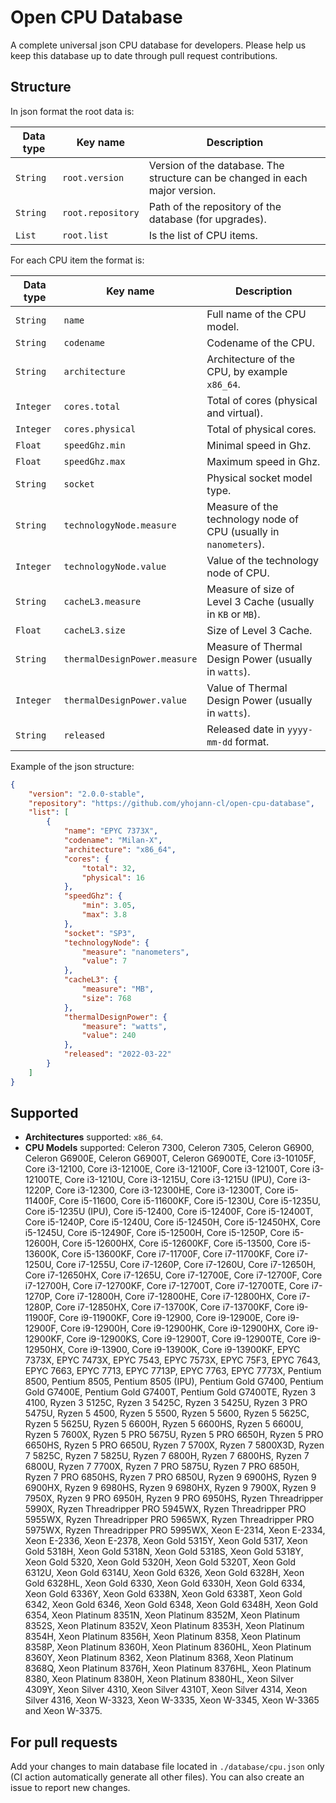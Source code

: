 # Open CPU Database

A complete universal json CPU database for developers.
Please help us keep this database up to date through pull request contributions.


## Structure

In json format the root data is:

| Data type | Key name          | Description                                                                  |
|-----------|-------------------|------------------------------------------------------------------------------|
| `String`  | `root.version`    | Version of the database. The structure can be changed in each major version. |
| `String`  | `root.repository` | Path of the repository of the database (for upgrades).                       |
| `List`    | `root.list`       | Is the list of CPU items.                                                    |

For each CPU item the format is:

| Data type | Key name                     | Description                                                          |
|-----------|------------------------------|----------------------------------------------------------------------|
| `String`  | `name`                       | Full name of the CPU model.                                          |
| `String`  | `codename`                   | Codename of the CPU.                                                 |
| `String`  | `architecture`               | Architecture of the CPU, by example `x86_64`.                        |
| `Integer` | `cores.total`                | Total of cores (physical and virtual).                               |
| `Integer` | `cores.physical`             | Total of physical cores.                                             |
| `Float`   | `speedGhz.min`               | Minimal speed in Ghz.                                                |
| `Float`   | `speedGhz.max`               | Maximum speed in Ghz.                                                |
| `String`  | `socket`                     | Physical socket model type.                                          | 
| `String`  | `technologyNode.measure`     | Measure of the technology node of CPU (usually in `nanometers`).     |
| `Integer` | `technologyNode.value`       | Value of the technology node of CPU.                                 |
| `String`  | `cacheL3.measure`            | Measure of size of Level 3 Cache (usually in `KB` or `MB`).          |
| `Float`   | `cacheL3.size`               | Size of Level 3 Cache.                                               |
| `String`  | `thermalDesignPower.measure` | Measure of Thermal Design Power (usually in `watts`).                | 
| `Integer` | `thermalDesignPower.value`   | Value of Thermal Design Power (usually in `watts`).                  |
| `String`  | `released`                   | Released date in `yyyy-mm-dd` format.                                |

Example of the json structure:

```json
{
    "version": "2.0.0-stable",
    "repository": "https://github.com/yhojann-cl/open-cpu-database",
    "list": [
        {
            "name": "EPYC 7373X",
            "codename": "Milan-X",
            "architecture": "x86_64",
            "cores": {
                "total": 32,
                "physical": 16
            },
            "speedGhz": {
                "min": 3.05,
                "max": 3.8
            },
            "socket": "SP3",
            "technologyNode": {
                "measure": "nanometers",
                "value": 7
            },
            "cacheL3": {
                "measure": "MB",
                "size": 768
            },
            "thermalDesignPower": {
                "measure": "watts",
                "value": 240
            },
            "released": "2022-03-22"
        }
    ]
}
```

## Supported

- **Architectures** supported: `x86_64`.
- **CPU Models** supported: Celeron 7300, Celeron 7305, Celeron G6900, Celeron G6900E, Celeron G6900T, Celeron G6900TE, Core i3-10105F, Core i3-12100, Core i3-12100E, Core i3-12100F, Core i3-12100T, Core i3-12100TE, Core i3-1210U, Core i3-1215U, Core i3-1215U (IPU), Core i3-1220P, Core i3-12300, Core i3-12300HE, Core i3-12300T, Core i5-11400F, Core i5-11600, Core i5-11600KF, Core i5-1230U, Core i5-1235U, Core i5-1235U (IPU), Core i5-12400, Core i5-12400F, Core i5-12400T, Core i5-1240P, Core i5-1240U, Core i5-12450H, Core i5-12450HX, Core i5-1245U, Core i5-12490F, Core i5-12500H, Core i5-1250P, Core i5-12600H, Core i5-12600HX, Core i5-12600KF, Core i5-13500, Core i5-13600K, Core i5-13600KF, Core i7-11700F, Core i7-11700KF, Core i7-1250U, Core i7-1255U, Core i7-1260P, Core i7-1260U, Core i7-12650H, Core i7-12650HX, Core i7-1265U, Core i7-12700E, Core i7-12700F, Core i7-12700H, Core i7-12700KF, Core i7-12700T, Core i7-12700TE, Core i7-1270P, Core i7-12800H, Core i7-12800HE, Core i7-12800HX, Core i7-1280P, Core i7-12850HX, Core i7-13700K, Core i7-13700KF, Core i9-11900F, Core i9-11900KF, Core i9-12900, Core i9-12900E, Core i9-12900F, Core i9-12900H, Core i9-12900HK, Core i9-12900HX, Core i9-12900KF, Core i9-12900KS, Core i9-12900T, Core i9-12900TE, Core i9-12950HX, Core i9-13900, Core i9-13900K, Core i9-13900KF, EPYC 7373X, EPYC 7473X, EPYC 7543, EPYC 7573X, EPYC 75F3, EPYC 7643, EPYC 7663, EPYC 7713, EPYC 7713P, EPYC 7763, EPYC 7773X, Pentium 8500, Pentium 8505, Pentium 8505 (IPU), Pentium Gold G7400, Pentium Gold G7400E, Pentium Gold G7400T, Pentium Gold G7400TE, Ryzen 3 4100, Ryzen 3 5125C, Ryzen 3 5425C, Ryzen 3 5425U, Ryzen 3 PRO 5475U, Ryzen 5 4500, Ryzen 5 5500, Ryzen 5 5600, Ryzen 5 5625C, Ryzen 5 5625U, Ryzen 5 6600H, Ryzen 5 6600HS, Ryzen 5 6600U, Ryzen 5 7600X, Ryzen 5 PRO 5675U, Ryzen 5 PRO 6650H, Ryzen 5 PRO 6650HS, Ryzen 5 PRO 6650U, Ryzen 7 5700X, Ryzen 7 5800X3D, Ryzen 7 5825C, Ryzen 7 5825U, Ryzen 7 6800H, Ryzen 7 6800HS, Ryzen 7 6800U, Ryzen 7 7700X, Ryzen 7 PRO 5875U, Ryzen 7 PRO 6850H, Ryzen 7 PRO 6850HS, Ryzen 7 PRO 6850U, Ryzen 9 6900HS, Ryzen 9 6900HX, Ryzen 9 6980HS, Ryzen 9 6980HX, Ryzen 9 7900X, Ryzen 9 7950X, Ryzen 9 PRO 6950H, Ryzen 9 PRO 6950HS, Ryzen Threadripper 5990X, Ryzen Threadripper PRO 5945WX, Ryzen Threadripper PRO 5955WX, Ryzen Threadripper PRO 5965WX, Ryzen Threadripper PRO 5975WX, Ryzen Threadripper PRO 5995WX, Xeon E-2314, Xeon E-2334, Xeon E-2336, Xeon E-2378, Xeon Gold 5315Y, Xeon Gold 5317, Xeon Gold 5318H, Xeon Gold 5318N, Xeon Gold 5318S, Xeon Gold 5318Y, Xeon Gold 5320, Xeon Gold 5320H, Xeon Gold 5320T, Xeon Gold 6312U, Xeon Gold 6314U, Xeon Gold 6326, Xeon Gold 6328H, Xeon Gold 6328HL, Xeon Gold 6330, Xeon Gold 6330H, Xeon Gold 6334, Xeon Gold 6336Y, Xeon Gold 6338N, Xeon Gold 6338T, Xeon Gold 6342, Xeon Gold 6346, Xeon Gold 6348, Xeon Gold 6348H, Xeon Gold 6354, Xeon Platinum 8351N, Xeon Platinum 8352M, Xeon Platinum 8352S, Xeon Platinum 8352V, Xeon Platinum 8353H, Xeon Platinum 8354H, Xeon Platinum 8356H, Xeon Platinum 8358, Xeon Platinum 8358P, Xeon Platinum 8360H, Xeon Platinum 8360HL, Xeon Platinum 8360Y, Xeon Platinum 8362, Xeon Platinum 8368, Xeon Platinum 8368Q, Xeon Platinum 8376H, Xeon Platinum 8376HL, Xeon Platinum 8380, Xeon Platinum 8380H, Xeon Platinum 8380HL, Xeon Silver 4309Y, Xeon Silver 4310, Xeon Silver 4310T, Xeon Silver 4314, Xeon Silver 4316, Xeon W-3323, Xeon W-3335, Xeon W-3345, Xeon W-3365 and Xeon W-3375.


## For pull requests

Add your changes to main database file located in `./database/cpu.json` only (CI action automatically generate all other files).
You can also create an issue to report new changes.
